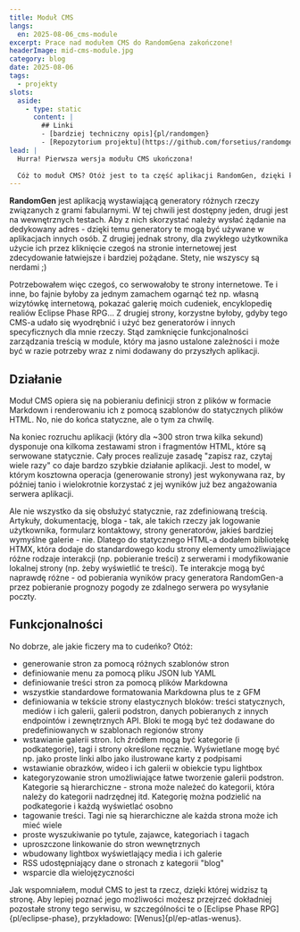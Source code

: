 ```yaml
---
title: Moduł CMS
langs:
  en: 2025-08-06_cms-module
excerpt: Prace nad modułem CMS do RandomGena zakończone!
headerImage: mid-cms-module.jpg
category: blog
date: 2025-08-06
tags:
  - projekty
slots:
  aside:
    - type: static
      content: |
        ## Linki
        - [bardziej techniczny opis]{pl/randomgen}
        - [Repozytorium projektu](https://github.com/forsetius/randomgen-nest2)
lead: |
  Hurra! Pierwsza wersja modułu CMS ukończona! 
  
  Cóż to moduł CMS? Otóż jest to ta część aplikacji RandomGen, dzięki której czytasz tę stronę :)
---
```

**RandomGen** jest aplikacją wystawiającą generatory różnych rzeczy związanych z grami fabularnymi. W tej chwili jest dostępny jeden, drugi jest na wewnętrznych testach. Aby z nich skorzystać należy wysłać żądanie na dedykowany adres - dzięki temu generatory te mogą być używane w aplikacjach innych osób. Z drugiej jednak strony, dla zwykłego użytkownika użycie ich przez kliknięcie czegoś na stronie internetowej jest zdecydowanie łatwiejsze i bardziej pożądane. Stety, nie wszyscy są nerdami ;)

Potrzebowałem więc czegoś, co serwowałoby te strony internetowe. Te i inne, bo fajnie byłoby za jednym zamachem ogarnąć też np. własną wizytówkę internetową, pokazać galerię moich cudeniek, encyklopedię realiów Eclipse Phase RPG... Z drugiej strony, korzystne byłoby, gdyby tego CMS-a udało się wyodrębnić i użyć bez generatorów i innych specyficznych dla mnie rzeczy. Stąd zamknięcie funkcjonalności zarządzania treścią w module, który ma jasno ustalone zależności i może być w razie potrzeby wraz z nimi dodawany do przyszłych aplikacji. 

## Działanie
Moduł CMS opiera się na pobieraniu definicji stron z plików w formacie Markdown i renderowaniu ich z pomocą szablonów do statycznych plików HTML. No, nie do końca statyczne, ale o tym za chwilę. 

Na koniec rozruchu aplikacji (który dla ~300 stron trwa kilka sekund) dysponuje ona kilkoma zestawami stron i fragmentów HTML, które są serwowane statycznie. Cały proces realizuje zasadę "zapisz raz, czytaj wiele razy" co daje bardzo szybkie działanie aplikacji. Jest to model, w którym kosztowna operacja (generowanie strony) jest wykonywana raz, by później tanio i wielokrotnie korzystać z jej wyników już bez angażowania serwera aplikacji.

Ale nie wszystko da się obsłużyć statycznie, raz zdefiniowaną treścią. Artykuły, dokumentację, bloga - tak, ale takich rzeczy jak logowanie użytkownika, formularz kontaktowy, strony generatorów, jakieś bardziej wymyślne galerie - nie. Dlatego do statycznego HTML-a dodałem bibliotekę HTMX, która dodaje do standardowego kodu strony elementy umożliwiające różne rodzaje interakcji (np. pobieranie treści) z serwerami i modyfikowanie lokalnej strony (np. żeby wyświetlić te treści). Te interakcje mogą być naprawdę różne - od pobierania wyników pracy generatora RandomGen-a przez pobieranie prognozy pogody ze zdalnego serwera po wysyłanie poczty.

## Funkcjonalności
No dobrze, ale jakie ficzery ma to cudeńko? Otóż:

- generowanie stron za pomocą różnych szablonów stron
- definiowanie menu za pomocą pliku JSON lub YAML
- definiowanie treści stron za pomocą plików Markdowna
- wszystkie standardowe formatowania Markdowna plus te z GFM
- definiowania w tekście strony elastycznych bloków: treści statycznych, mediów i ich galerii, galerii podstron, danych pobieranych z innych endpointów i zewnętrznych API. Bloki te mogą być też dodawane do predefiniowanych w szablonach regionów strony
- wstawianie galerii stron. Ich źródłem mogą być kategorie (i podkategorie), tagi i strony określone ręcznie. Wyświetlane mogę być np. jako proste linki albo jako ilustrowane karty z podpisami
- wstawianie obrazków, wideo i ich galerii w obiekcie typu lightbox
- kategoryzowanie stron umożliwiające łatwe tworzenie galerii podstron. Kategorie są hierarchiczne - strona może należeć do kategorii, która należy do kategorii nadrzędnej itd. Kategorię można podzielić na podkategorie i każdą wyświetlać osobno
- tagowanie treści. Tagi nie są hierarchiczne ale każda strona może ich mieć wiele
- proste wyszukiwanie po tytule, zajawce, kategoriach i tagach
- uproszczone linkowanie do stron wewnętrznych
- wbudowany lightbox wyświetlający media i ich galerie
- RSS udostępniający dane o stronach z kategorii "blog"
- wsparcie dla wielojęzyczności

Jak wspomniałem, moduł CMS to jest ta rzecz, dzięki której widzisz tą stronę. Aby lepiej poznać jego możliwości możesz przejrzeć dokładniej pozostałe strony tego serwisu, w szczególności te o [Eclipse Phase RPG]{pl/eclipse-phase}, przykładowo: [Wenus]{pl/ep-atlas-wenus}.

